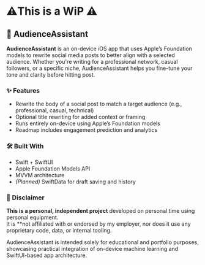 # ⚠️This is a WiP ⚠️
## 🎯 AudienceAssistant

**AudienceAssistant** is an on-device iOS app that uses Apple’s Foundation models to rewrite social media posts to better align with a selected audience. Whether you're writing for a professional network, casual followers, or a specific niche, AudienceAssistant helps you fine-tune your tone and clarity before hitting post.

### ✨ Features

- Rewrite the body of a social post to match a target audience (e.g., professional, casual, technical)
- Optional title rewriting for added context or framing
- Runs entirely on-device using Apple’s Foundation models
- Roadmap includes engagement prediction and analytics

### 🛠️ Built With

- Swift + SwiftUI  
- Apple Foundation Models API  
- MVVM architecture  
- *(Planned)* SwiftData for draft saving and history

### 📄 Disclaimer

**This is a personal, independent project** developed on personal time using personal equipment.  
It is **not affiliated with or endorsed by my employer, nor does it use any proprietary code, data, or internal tooling.

AudienceAssistant is intended solely for educational and portfolio purposes, showcasing practical integration of on-device machine learning and SwiftUI-based app architecture.
